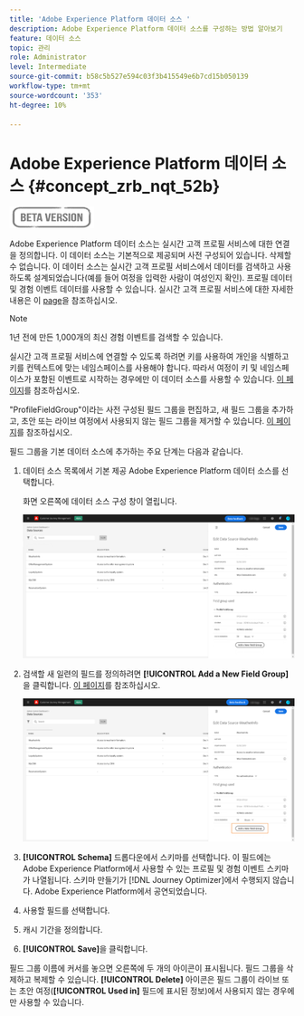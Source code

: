 ```yaml
---
title: 'Adobe Experience Platform 데이터 소스 '
description: Adobe Experience Platform 데이터 소스를 구성하는 방법 알아보기
feature: 데이터 소스
topic: 관리
role: Administrator
level: Intermediate
source-git-commit: b58c5b527e594c03f3b415549e6b7cd15b050139
workflow-type: tm+mt
source-wordcount: '353'
ht-degree: 10%

---
```


# Adobe Experience Platform 데이터 소스 {#concept_zrb_nqt_52b}

![](../assets/do-not-localize/badge.png)

Adobe Experience Platform 데이터 소스는 실시간 고객 프로필 서비스에 대한 연결을 정의합니다. 이 데이터 소스는 기본적으로 제공되며 사전 구성되어 있습니다. 삭제할 수 없습니다. 이 데이터 소스는 실시간 고객 프로필 서비스에서 데이터를 검색하고 사용하도록 설계되었습니다(예를 들어 여정을 입력한 사람이 여성인지 확인). 프로필 데이터 및 경험 이벤트 데이터를 사용할 수 있습니다. 실시간 고객 프로필 서비스에 대한 자세한 내용은 이 [page](https://experienceleague.adobe.com/docs/experience-platform/profile/home.html)을 참조하십시오.

>[!NOTE]
>
>1년 전에 만든 1,000개의 최신 경험 이벤트를 검색할 수 있습니다.

실시간 고객 프로필 서비스에 연결할 수 있도록 하려면 키를 사용하여 개인을 식별하고 키를 컨텍스트에 맞는 네임스페이스를 사용해야 합니다. 따라서 여정이 키 및 네임스페이스가 포함된 이벤트로 시작하는 경우에만 이 데이터 소스를 사용할 수 있습니다. [이 페이지](../building-journeys/journey.md)를 참조하십시오.

&quot;ProfileFieldGroup&quot;이라는 사전 구성된 필드 그룹을 편집하고, 새 필드 그룹을 추가하고, 초안 또는 라이브 여정에서 사용되지 않는 필드 그룹을 제거할 수 있습니다. [이 페이지](../datasource/configure-data-sources.md#define-field-groups)를 참조하십시오.

필드 그룹을 기본 데이터 소스에 추가하는 주요 단계는 다음과 같습니다.

1. 데이터 소스 목록에서 기본 제공 Adobe Experience Platform 데이터 소스를 선택합니다.

   화면 오른쪽에 데이터 소스 구성 창이 열립니다.

   ![](../assets/journey23.png)

1. 검색할 새 일련의 필드를 정의하려면 **[!UICONTROL Add a New Field Group]** 을 클릭합니다. [이 페이지](../datasource/configure-data-sources.md#define-field-groups)를 참조하십시오.

   ![](../assets/journey24.png)

1. **[!UICONTROL Schema]** 드롭다운에서 스키마를 선택합니다. 이 필드에는 Adobe Experience Platform에서 사용할 수 있는 프로필 및 경험 이벤트 스키마가 나열됩니다. 스키마 만들기가 [!DNL Journey Optimizer]에서 수행되지 않습니다. Adobe Experience Platform에서 공연되었습니다.
1. 사용할 필드를 선택합니다.
1. 캐시 기간을 정의합니다.
1. **[!UICONTROL Save]**&#x200B;을 클릭합니다.

필드 그룹 이름에 커서를 놓으면 오른쪽에 두 개의 아이콘이 표시됩니다. 필드 그룹을 삭제하고 복제할 수 있습니다. **[!UICONTROL Delete]** 아이콘은 필드 그룹이 라이브 또는 초안 여정(**[!UICONTROL Used in]** 필드에 표시된 정보)에서 사용되지 않는 경우에만 사용할 수 있습니다.
